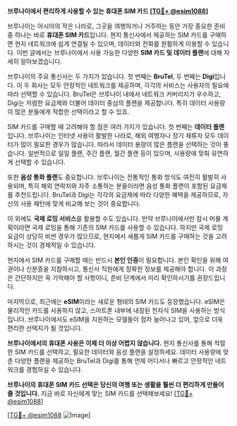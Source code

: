 **브루나이에서 편리하게 사용할 수 있는 휴대폰 SIM 카드 [[TG💪+ @esim1088](https://t.me/s/esim1088)]**

브루나이는 아시아의 작은 나라로, 그곳을 여행하거나 거주하는 동안 가장 중요한 준비 중 하나는 바로 **휴대폰 SIM 카드**입니다. 현지 통신사에서 제공하는 SIM 카드를 구매하면 현지 네트워크에 쉽게 연결될 수 있으며, 데이터와 전화를 원활하게 이용할 수 있습니다. 이번 글에서는 브루나이에서 사용 가능한 다양한 **SIM 카드 및 데이터 플랜**에 대해 자세히 알아보겠습니다.

브루나이의 주요 통신사는 두 가지가 있습니다. 첫 번째는 **BruTel**, 두 번째는 **Digi**입니다. 이 두 회사는 모두 안정적인 네트워크를 제공하며, 각각의 서비스는 사용자의 필요에 따라 선택할 수 있습니다. BruTel은 브루나이 내에서 네트워크 커버리지가 우수하고, Digi는 저렴한 요금제와 더불어 데이터 중심의 플랜을 제공합니다. 특히 데이터 사용량이 많은 분들에게 적합한 선택이라고 할 수 있죠.

SIM 카드를 구매할 때 고려해야 할 점은 여러 가지가 있습니다. 첫 번째는 **데이터 플랜**입니다. 브루나이는 인터넷 사용이 활발한 나라로, 해외 여행자나 장기 체류자 모두 데이터가 많이 필요한 경우가 많습니다. 따라서 데이터 용량이 많은 플랜을 선택하는 것이 좋습니다. 일반적으로 일일 플랜, 주간 플랜, 월간 플랜 등이 있으며, 사용량에 맞춰 유연하게 선택할 수 있습니다.

또한 **음성 통화 플랜**도 중요합니다. 브루나이는 전통적인 통화 방식도 여전히 활발히 사용되며, 특히 해외 연락처와 자주 소통하는 분들이라면 음성 통화 플랜이 포함된 요금제를 추천드립니다. BruTel과 Digi는 각각의 요금제에 따라 다양한 혜택을 제공하므로, 자신의 사용 패턴에 맞게 비교해 보는 것이 중요합니다.

이 외에도 **국제 로밍 서비스**를 활용할 수도 있습니다. 만약 브루나이에서만 잠시 머물 계획이라면 국제 로밍을 통해 기존의 SIM 카드를 사용할 수 있습니다. 하지만 국제 로밍 요금이 상당히 비싼 경우가 많으므로, 현지에서 새롭게 SIM 카드를 구매하는 것을 고려하시는 것이 경제적일 수 있습니다.

현지에서 SIM 카드를 구매할 때는 반드시 **본인 인증**이 필요합니다. 본인 확인을 위해 여권이나 신분증을 지참하시고, 통신사 직원에게 정확한 정보를 제공해야 합니다. 이 과정은 간단하지만 꼭 기억해야 할 사항이니, 준비 단계에서 미리 확인하시기를 권장드립니다.

마지막으로, 최근에는 **eSIM**이라는 새로운 형태의 SIM 카드도 등장했습니다. eSIM은 물리적인 카드를 사용하지 않고, 스마트폰 내부에 내장된 전자식 SIM을 사용하는 방식입니다. 브루나이에서도 eSIM을 지원하는 모델들이 점차 늘어나고 있어, 앞으로 더욱 편리한 선택지가 될 것입니다.

**브루나이에서의 휴대폰 사용은 이제 더 이상 어렵지 않습니다.** 현지 통신사를 통해 적절한 SIM 카드를 선택하고, 필요한 데이터와 음성 플랜을 설정하세요. 데이터 사용량에 맞춘 다양한 플랜을 제공하는 BruTel과 Digi를 통해 언제 어디서나 빠르고 안정적인 네트워크를 경험하실 수 있습니다.

**브루나이의 휴대폰 SIM 카드 선택은 당신의 여행 또는 생활을 훨씬 더 편리하게 만들어 줄 것입니다.** 지금 바로 자신에게 맞는 SIM 카드를 선택해보세요! [[TG💪+ @esim1088](https://t.me/s/esim1088)]

[[TG💪+ @esim1088](https://t.me/s/esim1088) ![Image](https://i.postimg.cc/Y0z9fWf4/image.png)]